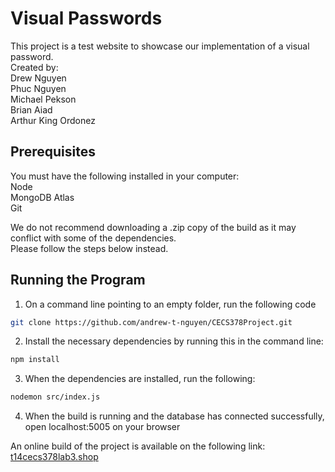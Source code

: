 # Visual Passwords

This project is a test website to showcase our implementation of a visual password. \
Created by: \
Drew Nguyen \
Phuc Nguyen \
Michael Pekson \
Brian Aiad \
Arthur King Ordonez

## Prerequisites

You must have the following installed in your computer: \
Node \
MongoDB Atlas \
Git

We do not recommend downloading a .zip copy of the build as it may conflict with some of the dependencies.\
Please follow the steps below instead.

## Running the Program

1. On a command line pointing to an empty folder, run the following code
```bash     
git clone https://github.com/andrew-t-nguyen/CECS378Project.git
```
2. Install the necessary dependencies by running this in the command line:
```bash
npm install
```
3. When the dependencies are installed, run the following:
```bash
nodemon src/index.js
```

4. When the build is running and the database has connected successfully, open localhost:5005 on your browser


An online build of the project is available on the following link: [t14cecs378lab3.shop](https://t14cecs378lab3.shop)




